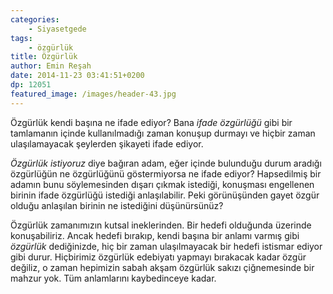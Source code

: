 ```yaml
---
categories: 
    - Siyasetgede
tags: 
    - özgürlük
title: Özgürlük
author: Emin Reşah
date: 2014-11-23 03:41:51+0200 
dp: 12051
featured_image: /images/header-43.jpg
---
```


Özgürlük kendi başına ne ifade ediyor? Bana *ifade özgürlüğü* gibi bir
tamlamanın içinde kullanılmadığı zaman konuşup durmayı ve hiçbir zaman
ulaşılamayacak şeylerden şikayeti ifade ediyor.

*Özgürlük istiyoruz* diye bağıran adam, eğer içinde bulunduğu durum
aradığı özgürlüğün ne özgürlüğünü göstermiyorsa ne ifade ediyor?
Hapsedilmiş bir adamın bunu söylemesinden dışarı çıkmak istediği,
konuşması engellenen birinin ifade özgürlüğü istediği anlaşılabilir.
Peki görünüşünden gayet özgür olduğu anlaşılan birinin ne istediğini
düşünürsünüz?

Özgürlük zamanımızın kutsal ineklerinden. Bir hedefi olduğunda üzerinde
konuşabiliriz. Ancak hedefi bırakıp, kendi başına bir anlamı varmış gibi
*özgürlük* dediğinizde, hiç bir zaman ulaşılmayacak bir hedefi istismar
ediyor gibi durur. Hiçbirimiz özgürlük edebiyatı yapmayı bırakacak kadar
özgür değiliz, o zaman hepimizin sabah akşam özgürlük sakızı
çiğnemesinde bir mahzur yok. Tüm anlamlarını kaybedinceye kadar.
